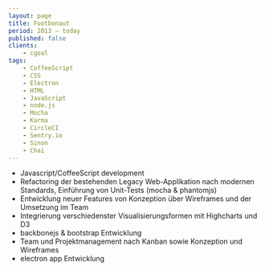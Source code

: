 ```yaml
---
layout: page
title: Footbonaut
period: 2013 – today
published: false
clients:
    - cgoal
tags:
    - CoffeeScript
    - CSS
    - Electron
    - HTML
    - JavaScript
    - node.js
    - Mocha
    - Karma
    - CircleCI
    - Sentry.io
    - Sinon
    - Chai
---
```

- Javascript/CoffeeScript development
- Refactoring der bestehenden Legacy Web-Applikation nach modernen Standards, Einführung von Unit-Tests (mocha & phantomjs)
- Entwicklung neuer Features von Konzeption über Wireframes und der Umsetzung im Team
- Integrierung verschiedenster Visualisierungsformen mit Highcharts und D3
- backbonejs & bootstrap Entwicklung
- Team und Projektmanagement nach Kanban sowie Konzeption und Wireframes
- electron app Entwicklung

